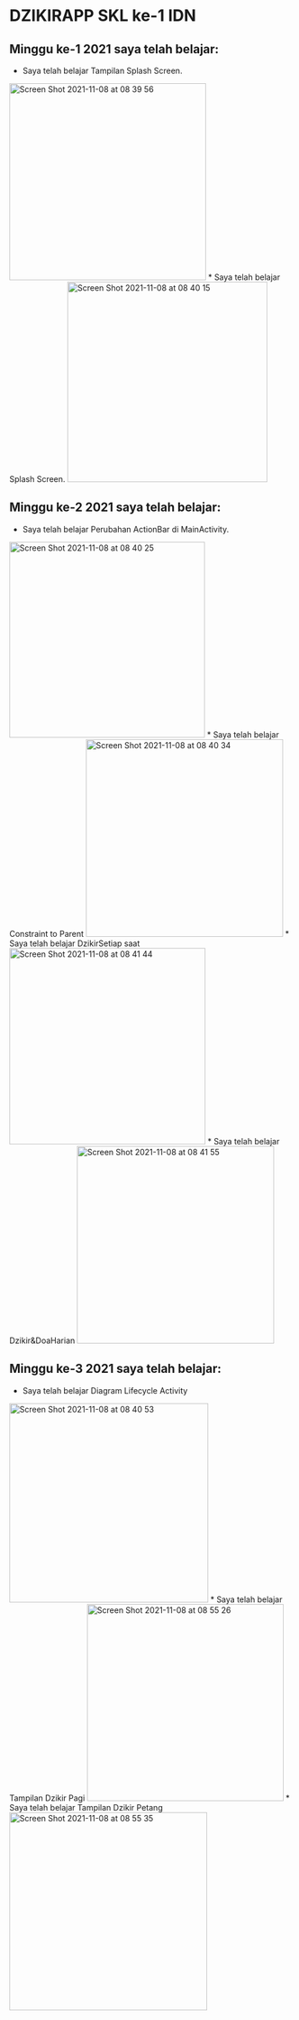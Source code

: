 # DZIKIRAPP SKL ke-1 IDN

##  Minggu ke-1 2021 saya telah belajar:
* Saya telah belajar Tampilan Splash Screen.
<img width="349" alt="Screen Shot 2021-11-08 at 08 39 56" src="https://user-images.githubusercontent.com/68719137/140672139-11e10aa0-3d10-4511-a19b-a4f63577f56c.png">
* Saya telah belajar Splash Screen.
<img width="355" alt="Screen Shot 2021-11-08 at 08 40 15" src="https://user-images.githubusercontent.com/68719137/140672217-64c54ecc-9637-48b4-a17b-c5dc869061a2.png">



##  Minggu ke-2 2021 saya telah belajar:
* Saya telah belajar  Perubahan ActionBar di MainActivity.
<img width="347" alt="Screen Shot 2021-11-08 at 08 40 25" src="https://user-images.githubusercontent.com/68719137/140672255-fa95914a-b13a-46ec-afcb-e3b62e8c890f.png">
* Saya telah belajar Constraint to Parent
<img width="350" alt="Screen Shot 2021-11-08 at 08 40 34" src="https://user-images.githubusercontent.com/68719137/140672349-0547c2c2-aabe-4569-885a-63bf55585be8.png">
* Saya telah belajar DzikirSetiap saat
<img width="348" alt="Screen Shot 2021-11-08 at 08 41 44" src="https://user-images.githubusercontent.com/68719137/140672434-ca6552f3-3ca1-4782-9868-ae1e125d9a30.png">
* Saya telah belajar Dzikir&DoaHarian
<img width="350" alt="Screen Shot 2021-11-08 at 08 41 55" src="https://user-images.githubusercontent.com/68719137/140672567-be313f73-23fb-4cbd-978e-60a7997d4136.png">


##  Minggu ke-3 2021 saya telah belajar:
* Saya telah belajar Diagram Lifecycle Activity
<img width="353" alt="Screen Shot 2021-11-08 at 08 40 53" src="https://user-images.githubusercontent.com/68719137/140672386-a8ee74d0-5e19-488b-aaa9-bacd66d7d7c6.png">
* Saya telah belajar Tampilan Dzikir Pagi
<img width="349" alt="Screen Shot 2021-11-08 at 08 55 26" src="https://user-images.githubusercontent.com/68719137/140672681-a1be01a4-d4e2-4216-aa46-ecc4d4fe5ad9.png">
* Saya telah belajar Tampilan Dzikir Petang
<img width="351" alt="Screen Shot 2021-11-08 at 08 55 35" src="https://user-images.githubusercontent.com/68719137/140672691-ce7e2529-331b-462c-913f-c50730309e48.png">
